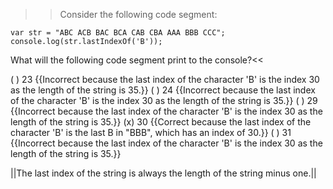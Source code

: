 >>Consider the following code segment:

```
var str = "ABC ACB BAC BCA CAB CBA AAA BBB CCC";
console.log(str.lastIndexOf('B'));
```

What will the following code segment print to the console?<<

( ) 23 {{Incorrect because the last index of the character 'B' is the index 30 as the length of the string is 35.}}
( ) 24 {{Incorrect because the last index of the character 'B' is the index 30 as the length of the string is 35.}}
( ) 29 {{Incorrect because the last index of the character 'B' is the index 30 as the length of the string is 35.}}
(x) 30 {{Correct because the last index of the character 'B' is the last B in "BBB", which has an index of 30.}}
( ) 31 {{Incorrect because the last index of the character 'B' is the index 30 as the length of the string is 35.}}

||The last index of the string is always the length of the string minus one.||
